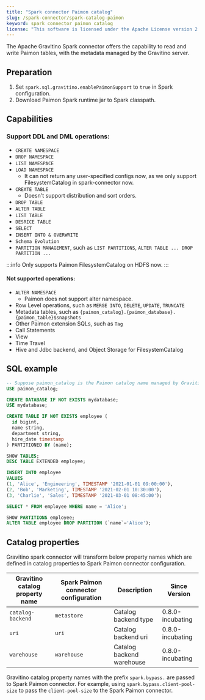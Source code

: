 ```yaml
---
title: "Spark connector Paimon catalog"
slug: /spark-connector/spark-catalog-paimon
keyword: spark connector paimon catalog
license: "This software is licensed under the Apache License version 2."
---
```


The Apache Gravitino Spark connector offers the capability to read and write Paimon tables, with the metadata managed by the Gravitino server.

## Preparation

1. Set `spark.sql.gravitino.enablePaimonSupport` to `true` in Spark configuration.
2. Download Paimon Spark runtime jar to Spark classpath.

## Capabilities

### Support DDL and DML operations:

- `CREATE NAMESPACE`
- `DROP NAMESPACE`
- `LIST NAMESPACE`
- `LOAD NAMESPACE`
  - It can not return any user-specified configs now, as we only support FilesystemCatalog in spark-connector now.
- `CREATE TABLE`
  - Doesn't support distribution and sort orders.
- `DROP TABLE`
- `ALTER TABLE`
- `LIST TABLE`
- `DESRICE TABLE`
- `SELECT`
- `INSERT INTO & OVERWRITE`
- `Schema Evolution`
- `PARTITION MANAGEMENT`, such as `LIST PARTITIONS`, `ALTER TABLE ... DROP PARTITION ...`

:::info
Only supports Paimon FilesystemCatalog on HDFS now.
:::

#### Not supported operations:

- `ALTER NAMESPACE`
  - Paimon does not support alter namespace.
- Row Level operations, such as `MERGE INTO`, `DELETE`, `UPDATE`, `TRUNCATE`
- Metadata tables, such as `{paimon_catalog}.{paimon_database}.{paimon_table}$snapshots`
- Other Paimon extension SQLs, such as `Tag`
- Call Statements
- View
- Time Travel
- Hive and Jdbc backend, and Object Storage for FilesystemCatalog

## SQL example

```sql
-- Suppose paimon_catalog is the Paimon catalog name managed by Gravitino
USE paimon_catalog;

CREATE DATABASE IF NOT EXISTS mydatabase;
USE mydatabase;

CREATE TABLE IF NOT EXISTS employee (
  id bigint,
  name string,
  department string,
  hire_date timestamp
) PARTITIONED BY (name);

SHOW TABLES;
DESC TABLE EXTENDED employee;

INSERT INTO employee
VALUES
(1, 'Alice', 'Engineering', TIMESTAMP '2021-01-01 09:00:00'),
(2, 'Bob', 'Marketing', TIMESTAMP '2021-02-01 10:30:00'),
(3, 'Charlie', 'Sales', TIMESTAMP '2021-03-01 08:45:00');

SELECT * FROM employee WHERE name = 'Alice';

SHOW PARTITIONS employee;
ALTER TABLE employee DROP PARTITION (`name`='Alice');
```

## Catalog properties

Gravitino spark connector will transform below property names which are defined in catalog properties to Spark Paimon connector configuration.

| Gravitino catalog property name | Spark Paimon connector configuration | Description                                                                                                                                                                                                         | Since Version     |
|---------------------------------|--------------------------------------|---------------------------------------------------------------------------------------------------------------------------------------------------------------------------------------------------------------------|-------------------|
| `catalog-backend`               | `metastore`                          | Catalog backend type                                                                                                                                                                                                | 0.8.0-incubating  |
| `uri`                           | `uri`                                | Catalog backend uri                                                                                                                                                                                                 | 0.8.0-incubating  |
| `warehouse`                     | `warehouse`                          | Catalog backend warehouse                                                                                                                                                                                           | 0.8.0-incubating  |

Gravitino catalog property names with the prefix `spark.bypass.` are passed to Spark Paimon connector. For example, using `spark.bypass.client-pool-size` to pass the `client-pool-size` to the Spark Paimon connector.
